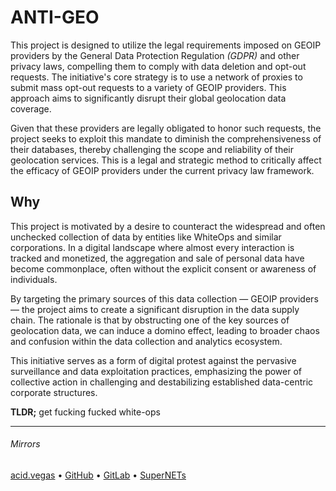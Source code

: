 # ANTI-GEO

This project is designed to utilize the legal requirements imposed on GEOIP providers by the General Data Protection Regulation *(GDPR)* and other privacy laws, compelling them to comply with data deletion and opt-out requests. The initiative's core strategy is to use a network of proxies to submit mass opt-out requests to a variety of GEOIP providers. This approach aims to significantly disrupt their global geolocation data coverage.

Given that these providers are legally obligated to honor such requests, the project seeks to exploit this mandate to diminish the comprehensiveness of their databases, thereby challenging the scope and reliability of their geolocation services. This is a legal and strategic method to critically affect the efficacy of GEOIP providers under the current privacy law framework.

## Why
This project is motivated by a desire to counteract the widespread and often unchecked collection of data by entities like WhiteOps and similar corporations. In a digital landscape where almost every interaction is tracked and monetized, the aggregation and sale of personal data have become commonplace, often without the explicit consent or awareness of individuals.

By targeting the primary sources of this data collection — GEOIP providers — the project aims to create a significant disruption in the data supply chain. The rationale is that by obstructing one of the key sources of geolocation data, we can induce a domino effect, leading to broader chaos and confusion within the data collection and analytics ecosystem.

This initiative serves as a form of digital protest against the pervasive surveillance and data exploitation practices, emphasizing the power of collective action in challenging and destabilizing established data-centric corporate structures.

**TLDR;** get fucking fucked white-ops

___

###### Mirrors
[acid.vegas](https://git.acid.vegas/antigeo) • [GitHub](https://github.com/acidvegas/antigeo) • [GitLab](https://gitlab.com/acidvegas/antigeo) • [SuperNETs](https://git.supernets.org/acidvegas/antigeo)
